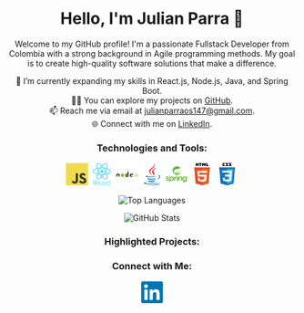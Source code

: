 <!-- Header Section -->
<h1 align="center">Hello, I'm Julian Parra 👋</h1>

<!-- Introduction Section -->
<p align="center">
  Welcome to my GitHub profile! I'm a passionate Fullstack Developer from Colombia with a strong background in Agile programming methods. My goal is to create high-quality software solutions that make a difference.
</p>

<!-- Learning and Contact Section -->
<p align="center">
  🌱 I’m currently expanding my skills in React.js, Node.js, Java, and Spring Boot.<br>
  👨‍💻 You can explore my projects on <a href="https://github.com/julianparra21">GitHub</a>.<br>
  📫 Reach me via email at <a href="mailto:julianparraos147@gmail.com">julianparraos147@gmail.com</a>.<br>
  🌐 Connect with me on <a href="INSERT YOUR LINKEDIN PROFILE URL HERE">LinkedIn</a>.
</p>

<!-- Technologies and Tools Section -->
<h3 align="center">Technologies and Tools:</h3>
<p align="center">
  <img src="https://raw.githubusercontent.com/devicons/devicon/master/icons/javascript/javascript-original.svg" alt="JavaScript" width="40" height="40"/>
  <img src="https://raw.githubusercontent.com/devicons/devicon/master/icons/react/react-original-wordmark.svg" alt="React.js" width="40" height="40"/>
  <img src="https://raw.githubusercontent.com/devicons/devicon/master/icons/nodejs/nodejs-original-wordmark.svg" alt="Node.js" width="40" height="40"/>
  <img src="https://raw.githubusercontent.com/devicons/devicon/master/icons/java/java-original.svg" alt="Java" width="40" height="40"/>
  <img src="https://raw.githubusercontent.com/devicons/devicon/master/icons/spring/spring-original-wordmark.svg" alt="Spring Boot" width="40" height="40"/>
  <img src="https://raw.githubusercontent.com/devicons/devicon/master/icons/html5/html5-original-wordmark.svg" alt="HTML5" width="40" height="40"/>
  <img src="https://raw.githubusercontent.com/devicons/devicon/master/icons/css3/css3-original-wordmark.svg" alt="CSS3" width="40" height="40"/>
  <!-- Add more icons for the languages and tools you use -->
</p>

<!-- GitHub Stats Section -->
<p align="center">
  <img src="https://github-readme-stats.vercel.app/api/top-langs?username=julianparra21&show_icons=true&locale=en&layout=compact" alt="Top Languages" />
</p>

<p align="center">
  <img src="https://github-readme-stats.vercel.app/api?username=julianparra21&show_icons=true&locale=en" alt="GitHub Stats" />
</p>

<!-- Projects Section -->
<h3 align="center">Highlighted Projects:</h3>

<!-- Add your project cards or descriptions here -->

<!-- Connect with Me Section -->
<h3 align="center">Connect with Me:</h3>
<p align="center">
  <a href="INSERT YOUR LINKEDIN PROFILE URL HERE">
    <img src="https://raw.githubusercontent.com/devicons/devicon/master/icons/linkedin/linkedin-original.svg" alt="LinkedIn" width="40" height="40"/>
  </a>
  <!-- Add more social media and professional profiles here -->
</p>
